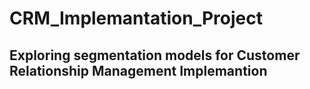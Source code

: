 # CRM_Implemantation_Project
## Exploring segmentation models for Customer Relationship Management Implemantion
